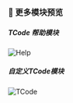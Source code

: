 ### 🧩 更多模块预览

##### TCode 帮助模块

![Help](https://kkbapps.oss-cn-shanghai.aliyuncs.com/terminal/3.4.9/zh/Help.png)

##### 自定义TCode模块

![TCode](https://kkbapps.oss-cn-shanghai.aliyuncs.com/terminal/3.4.9/zh/TCode.png)

